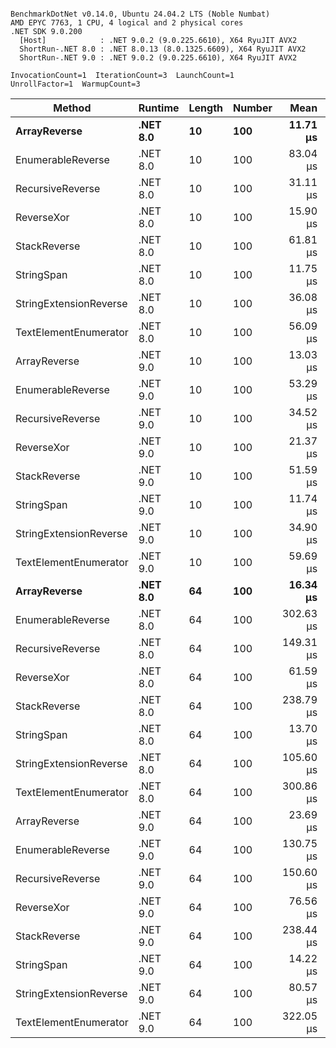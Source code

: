 ```

BenchmarkDotNet v0.14.0, Ubuntu 24.04.2 LTS (Noble Numbat)
AMD EPYC 7763, 1 CPU, 4 logical and 2 physical cores
.NET SDK 9.0.200
  [Host]            : .NET 9.0.2 (9.0.225.6610), X64 RyuJIT AVX2
  ShortRun-.NET 8.0 : .NET 8.0.13 (8.0.1325.6609), X64 RyuJIT AVX2
  ShortRun-.NET 9.0 : .NET 9.0.2 (9.0.225.6610), X64 RyuJIT AVX2

InvocationCount=1  IterationCount=3  LaunchCount=1  
UnrollFactor=1  WarmupCount=3  

```
| Method                 | Runtime  | Length | Number | Mean      | Error     | StdDev    | Median     | Min        | Max       | Allocated |
|----------------------- |--------- |------- |------- |----------:|----------:|----------:|-----------:|-----------:|----------:|----------:|
| **ArrayReverse**           | **.NET 8.0** | **10**     | **100**    |  **11.71 μs** | **161.78 μs** |  **8.868 μs** |   **6.702 μs** |   **6.482 μs** |  **21.95 μs** |  **10.09 KB** |
| EnumerableReverse      | .NET 8.0 | 10     | 100    |  83.04 μs | 196.11 μs | 10.749 μs |  80.109 μs |  74.068 μs |  94.96 μs |  25.72 KB |
| RecursiveReverse       | .NET 8.0 | 10     | 100    |  31.11 μs | 250.41 μs | 13.726 μs |  25.401 μs |  21.165 μs |  46.77 μs |  33.53 KB |
| ReverseXor             | .NET 8.0 | 10     | 100    |  15.90 μs | 137.17 μs |  7.519 μs |  13.591 μs |   9.803 μs |  24.30 μs |  10.09 KB |
| StackReverse           | .NET 8.0 | 10     | 100    |  61.81 μs | 324.15 μs | 17.768 μs |  52.559 μs |  50.575 μs |  82.29 μs |  31.19 KB |
| StringSpan             | .NET 8.0 | 10     | 100    |  11.75 μs | 170.18 μs |  9.328 μs |   6.451 μs |   6.281 μs |  22.52 μs |   5.41 KB |
| StringExtensionReverse | .NET 8.0 | 10     | 100    |  36.08 μs | 281.83 μs | 15.448 μs |  27.321 μs |  27.010 μs |  53.92 μs |  28.84 KB |
| TextElementEnumerator  | .NET 8.0 | 10     | 100    |  56.09 μs |  64.06 μs |  3.511 μs |  56.300 μs |  52.483 μs |  59.50 μs |  10.09 KB |
| ArrayReverse           | .NET 9.0 | 10     | 100    |  13.03 μs | 160.61 μs |  8.804 μs |   9.638 μs |   6.422 μs |  23.02 μs |  10.09 KB |
| EnumerableReverse      | .NET 9.0 | 10     | 100    |  53.29 μs | 206.17 μs | 11.301 μs |  49.977 μs |  44.017 μs |  65.88 μs |  17.91 KB |
| RecursiveReverse       | .NET 9.0 | 10     | 100    |  34.52 μs | 259.76 μs | 14.239 μs |  35.035 μs |  20.027 μs |  48.49 μs |  33.53 KB |
| ReverseXor             | .NET 9.0 | 10     | 100    |  21.37 μs | 167.15 μs |  9.162 μs |  18.595 μs |  13.915 μs |  31.60 μs |  10.09 KB |
| StackReverse           | .NET 9.0 | 10     | 100    |  51.59 μs | 247.44 μs | 13.563 μs |  43.992 μs |  43.521 μs |  67.25 μs |  30.91 KB |
| StringSpan             | .NET 9.0 | 10     | 100    |  11.74 μs | 175.62 μs |  9.626 μs |   6.332 μs |   6.032 μs |  22.85 μs |   5.41 KB |
| StringExtensionReverse | .NET 9.0 | 10     | 100    |  34.90 μs | 134.46 μs |  7.370 μs |  33.092 μs |  28.594 μs |  43.00 μs |  17.91 KB |
| TextElementEnumerator  | .NET 9.0 | 10     | 100    |  59.69 μs | 211.25 μs | 11.580 μs |  55.077 μs |  51.120 μs |  72.86 μs |  10.09 KB |
| **ArrayReverse**           | **.NET 8.0** | **64**     | **100**    |  **16.34 μs** | **265.60 μs** | **14.558 μs** |   **8.227 μs** |   **7.655 μs** |  **33.15 μs** |  **30.41 KB** |
| EnumerableReverse      | .NET 8.0 | 64     | 100    | 302.63 μs | 306.93 μs | 16.824 μs | 307.993 μs | 283.779 μs | 316.12 μs |  59.31 KB |
| RecursiveReverse       | .NET 8.0 | 64     | 100    | 149.31 μs |  28.04 μs |  1.537 μs | 148.808 μs | 148.095 μs | 151.04 μs | 560.88 KB |
| ReverseXor             | .NET 8.0 | 64     | 100    |  61.59 μs | 215.30 μs | 11.802 μs |  59.691 μs |  50.845 μs |  74.22 μs |  30.41 KB |
| StackReverse           | .NET 8.0 | 64     | 100    | 238.79 μs | 520.40 μs | 28.525 μs | 242.702 μs | 208.508 μs | 265.15 μs |  88.22 KB |
| StringSpan             | .NET 8.0 | 64     | 100    |  13.70 μs | 198.89 μs | 10.902 μs |   7.580 μs |   7.229 μs |  26.28 μs |  15.56 KB |
| StringExtensionReverse | .NET 8.0 | 64     | 100    | 105.60 μs | 544.35 μs | 29.838 μs |  88.795 μs |  87.954 μs | 140.05 μs |  68.69 KB |
| TextElementEnumerator  | .NET 8.0 | 64     | 100    | 300.86 μs | 169.91 μs |  9.313 μs | 304.988 μs | 290.200 μs | 307.40 μs |  20.25 KB |
| ArrayReverse           | .NET 9.0 | 64     | 100    |  23.69 μs | 400.50 μs | 21.953 μs |  11.691 μs |  10.359 μs |  49.03 μs |  30.41 KB |
| EnumerableReverse      | .NET 9.0 | 64     | 100    | 130.75 μs | 188.58 μs | 10.337 μs | 134.249 μs | 119.121 μs | 138.89 μs |  38.22 KB |
| RecursiveReverse       | .NET 9.0 | 64     | 100    | 150.60 μs | 225.50 μs | 12.360 μs | 144.370 μs | 142.597 μs | 164.84 μs | 560.88 KB |
| ReverseXor             | .NET 9.0 | 64     | 100    |  76.56 μs | 440.60 μs | 24.151 μs |  69.329 μs |  56.855 μs | 103.50 μs |  30.41 KB |
| StackReverse           | .NET 9.0 | 64     | 100    | 238.44 μs | 578.98 μs | 31.736 μs | 250.441 μs | 202.452 μs | 262.42 μs |  87.94 KB |
| StringSpan             | .NET 9.0 | 64     | 100    |  14.22 μs | 186.03 μs | 10.197 μs |  10.165 μs |   6.678 μs |  25.82 μs |  15.28 KB |
| StringExtensionReverse | .NET 9.0 | 64     | 100    |  80.57 μs | 240.74 μs | 13.196 μs |  80.710 μs |  67.304 μs |  93.69 μs |  38.22 KB |
| TextElementEnumerator  | .NET 9.0 | 64     | 100    | 322.05 μs | 192.30 μs | 10.541 μs | 325.706 μs | 310.167 μs | 330.27 μs |  20.25 KB |

